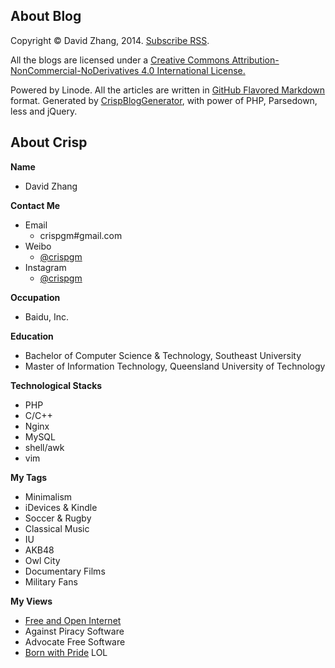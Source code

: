 ## About Blog

Copyright &copy; David Zhang, 2014. 
[Subscribe RSS](http://crispgm.com/rss.xml).

All the blogs are licensed under a [Creative Commons Attribution-NonCommercial-NoDerivatives 4.0 International License.](http://creativecommons.org/licenses/by-nc-nd/4.0/) 

Powered by Linode.
All the articles are written in [GitHub Flavored Markdown](https://help.github.com/articles/github-flavored-markdown) format.
Generated by [CrispBlogGenerator](https://github.com/crispgm/CrispBlogGenerator), with power of PHP, Parsedown, less and jQuery.

## About Crisp

__Name__
* David Zhang

__Contact Me__  
* Email
    * crispgm\#gmail.com
* Weibo
    * [@crispgm](http://weibo.com/crispgm)
* Instagram
    * [@crispgm](http://www.instragram.com/crispgm)

__Occupation__
* Baidu, Inc.

__Education__
* Bachelor of Computer Science & Technology, Southeast University
* Master of Information Technology, Queensland University of Technology

__Technological Stacks__
* PHP
* C/C++
* Nginx
* MySQL
* shell/awk
* vim

__My Tags__
* Minimalism
* iDevices & Kindle
* Soccer & Rugby
* Classical Music
* IU
* AKB48
* Owl City
* Documentary Films
* Military Fans

__My Views__
* [Free and Open Internet](https://www.google.com/intl/en/takeaction/)
* Against Piracy Software
* Advocate Free Software
* [Born with Pride](http://jiaoao.smartisan.com) LOL

